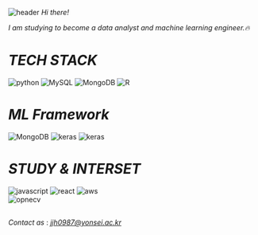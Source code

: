 ![header](https://capsule-render.vercel.app/api?type=waving&color=e9dbfa&height=300&section=header&text=Welcome!%20%20&fontSize=70&animation=fadeIn)
*Hi there!*

*I am studying to become a data analyst and machine learning engineer.🔥*
##
##

# *TECH STACK*
![python](https://img.shields.io/badge/-python-white?style=for-the-badge&logo=python) ![MySQL](https://img.shields.io/badge/-MySQL-white?style=for-the-badge&logo=mysql) ![MongoDB](https://img.shields.io/badge/-MongoDB-white?style=for-the-badge&logo=mongodb)  ![R](https://img.shields.io/badge/-R-white?style=for-the-badge&logo=R&logoColor=blue) 
# *ML Framework*
![MongoDB](https://img.shields.io/badge/-Tensorflow-white?style=for-the-badge&logo=tensorflow)                           ![keras](https://img.shields.io/badge/-keras-white?style=for-the-badge&logo=keras&logoColor=red)                   ![keras](https://img.shields.io/badge/-scikitlearn-white?style=for-the-badge&logo=scikitlearn)

# *STUDY & INTERSET*
![javascript](https://img.shields.io/badge/-javascript-white?style=for-the-badge&logo=javascript)                  ![react](https://img.shields.io/badge/-react-white?style=for-the-badge&logo=react)   ![aws](https://img.shields.io/badge/-aws-white?style=for-the-badge&logo=amazon)       
![opnecv](https://img.shields.io/badge/-opencv-white?style=for-the-badge&logo=opencv&logoColor=gray)                          
  
  
##
##
*Contact as* : *jjh0987@yonsei.ac.kr*  